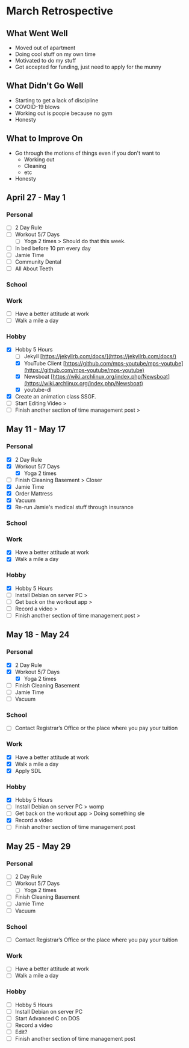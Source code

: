# March Retrospective 
## What Went Well
* Moved out of apartment
* Doing cool stuff on my own time
* Motivated to do my stuff
* Got accepted for funding, just need to apply for the munny

## What Didn't Go Well
* Starting to get a lack of discipline
* COVOID-19 blows
* Working out is poopie because no gym
* Honesty

## What to Improve On
* Go through the motions of things even if you don't want to
	* Working out
	* Cleaning
	* etc
* Honesty

## April 27 - May 1
### Personal
- [ ] 2 Day Rule
- [ ] Workout 5/7 Days
  - [ ] Yoga 2 times > Should do that this week.
- [ ] In bed before 10 pm every day 
- [ ] Jamie Time
- [ ] Community Dental
- [ ] All About Teeth

### School

### Work 
- [ ] Have a better attitude at work
- [ ] Walk a mile a day

### Hobby
- [X] Hobby 5 Hours
  - [ ] Jekyll [https://jekyllrb.com/docs/](https://jekyllrb.com/docs/)
  - [X] YouTube Client [https://github.com/mps-youtube/mps-youtube](https://github.com/mps-youtube/mps-youtube)
  - [X] Newsboat [https://wiki.archlinux.org/index.php/Newsboat](https://wiki.archlinux.org/index.php/Newsboat)
  - [X] youtube-dl
- [X] Create an animation class SSGF.
- [ ] Start Editing Video > 
- [ ] Finish another section of time management post >

## May 11 - May 17
### Personal
- [X] 2 Day Rule
- [X] Workout 5/7 Days
  - [X] Yoga 2 times 
- [ ] Finish Cleaning Basement > Closer
- [X] Jamie Time
- [X] Order Mattress
- [X] Vacuum
- [X] Re-run Jamie's medical stuff through insurance

### School

### Work 
- [X] Have a better attitude at work
- [X] Walk a mile a day

### Hobby
- [X] Hobby 5 Hours
- [ ] Install Debian on server PC > 
- [ ] Get back on the workout app > 
- [ ] Record a video >
- [ ] Finish another section of time management post > 

## May 18 - May 24
### Personal
- [X] 2 Day Rule
- [X] Workout 5/7 Days
  - [X] Yoga 2 times 
- [ ] Finish Cleaning Basement 
- [ ] Jamie Time
- [ ] Vacuum

### School
- [ ] Contact Registrar’s Office or the place where you pay your tuition

### Work 
- [X] Have a better attitude at work
- [X] Walk a mile a day
- [X] Apply SDL

### Hobby
- [X] Hobby 5 Hours
- [ ] Install Debian on server PC > womp
- [ ] Get back on the workout app > Doing something sle
- [X] Record a video 
- [ ] Finish another section of time management post 

## May 25 - May 29
### Personal
- [ ] 2 Day Rule
- [ ] Workout 5/7 Days
  - [ ] Yoga 2 times 
- [ ] Finish Cleaning Basement 
- [ ] Jamie Time
- [ ] Vacuum

### School
- [ ] Contact Registrar’s Office or the place where you pay your tuition

### Work 
- [ ] Have a better attitude at work
- [ ] Walk a mile a day

### Hobby
- [ ] Hobby 5 Hours
- [ ] Install Debian on server PC 
- [ ] Start Advanced C on DOS
- [ ] Record a video 
- [ ] Edit?
- [ ] Finish another section of time management post 
